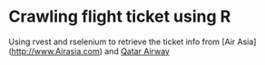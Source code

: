 # Crawling flight ticket using R

Using rvest and rselenium to retrieve the ticket info from [Air Asia] (http://www.Airasia.com) and [Qatar Airway](http://www.qatarairways.com/)
